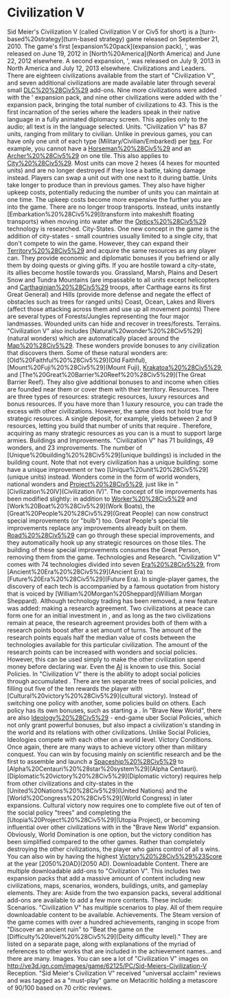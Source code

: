 # Civilization V

Sid Meier's Civilization V (called Civilization V or Civ5 for short) is a [turn-based%20strategy](turn-based strategy) game released on September 21, 2010. The game's first [expansion%20pack](expansion pack), ', was released on June 19, 2012 in [North%20America](North America) and June 22, 2012 elsewhere. A second expansion, ', was released on July 9, 2013 in North America and July 12, 2013 elsewhere.
Civilizations and Leaders.
There are eighteen civilizations available from the start of "Civilization V", and seven additional civilizations are made available later through several small [DLC%20%28Civ5%29](DLC) add-ons. Nine more civilizations were added with the ' expansion pack, and nine other civilizations were added with the ' expansion pack, bringing the total number of civilizations to 43.
This is the first incarnation of the series where the leaders speak in their native language in a fully animated diplomacy screen. This applies only to the audio; all text is in the language selected.
Units.
"Civilization V" has 87 units, ranging from military to civilian. Unlike in previous games, you can have only one unit of each type (Military/Civilian/Embarked) per [hex](hex). For example, you cannot have a [Horseman%20%28Civ5%29](Horseman) and an [Archer%20%28Civ5%29](Archer) on one tile. This also applies to [City%20%28Civ5%29](cities).
Most units can move 2 hexes (4 hexes for mounted units) and are no longer destroyed if they lose a battle, taking damage instead. Players can swap a unit out with one next to it during battle.
Units take longer to produce than in previous games. They also have higher upkeep costs, potentially reducing the number of units you can maintain at one time. The upkeep costs become more expensive the further you are into the game.
There are no longer troop transports. Instead, units instantly [Embarkation%20%28Civ5%29](transform into makeshift floating transports) when moving into water after the [Optics%20%28Civ5%29](Optics) technology is researched.
City-States.
One new concept in the game is the addition of city-states - small countries usually limited to a single city, that don't compete to win the game. However, they can expand their [Territory%20%28Civ5%29](territory) and acquire the same resources as any player can. They provide economic and diplomatic bonuses if you befriend or ally them by doing quests or giving gifts. If you are hostile toward a city-state, its allies become hostile towards you.
Grassland, Marsh, Plains and Desert
Snow and Tundra
Mountains (are impassable to all units except helicopters and [Carthaginian%20%28Civ5%29](Carthaginian) troops, after Carthage earns its first Great General) and Hills (provide more defense and negate the effect of obstacles such as trees for ranged units)
Coast, Ocean, Lakes and Rivers (affect those attacking across them and use up all movement points)
There are several types of Forests/Jungles representing the four major landmasses. Wounded units can hide and recover in trees/forests.
Terrains.
"Civilization V" also includes [Natural%20wonder%20%28Civ5%29](natural wonders) which are automatically placed around the [Map%20%28Civ5%29](map). These wonders provide bonuses to any civilization that discovers them. Some of these natural wonders are: [Old%20Faithful%20%28Civ5%29](Old Faithful), [Mount%20Fuji%20%28Civ5%29](Mount Fuji), [Krakatoa%20%28Civ5%29](Krakatoa), and [The%20Great%20Barrier%20Reef%20%28Civ5%29](The Great Barrier Reef). They also give additional bonuses to and income when cities are founded near them or cover them with their territory.
Resources.
There are three types of resources: strategic resources, luxury resources and bonus resources. If you have more than 1 luxury resource, you can trade the excess with other civilizations. However, the same does not hold true for strategic resources. A single deposit, for example, yields between 2 and 9 resources, letting you build that number of units that require . Therefore, acquiring as many strategic resources as you can is a must to support large armies.
Buildings and Improvements.
"Civilization V" has 71 buildings, 49 wonders, and 23 improvements. The number of [Unique%20building%20%28Civ5%29](unique buildings) is included in the building count. Note that not every civilization has a unique building: some have a unique improvement or two [Unique%20unit%20%28Civ5%29](unique units) instead.
Wonders come in the form of world wonders, national wonders and [Project%20%28Civ5%29](projects), just like in "[Civilization%20IV](Civilization IV)". The concept of tile improvements has been modified slightly: in addition to [Worker%20%28Civ5%29](Workers) and [Work%20Boat%20%28Civ5%29](Work Boats), the [Great%20People%20%28Civ5%29](Great People) can now construct special improvements (or "bulb") too.
Great People's special tile improvements replace any improvements already built on them. [Road%20%28Civ5%29](Roads) can go through these special improvements, and they automatically hook up any strategic resources on those tiles.
The building of these special improvements consumes the Great Person, removing them from the game.
Technologies and Research.
"Civilization V" comes with 74 technologies divided into seven [Era%20%28Civ5%29](eras), from [Ancient%20Era%20%28Civ5%29](Ancient Era) to [Future%20Era%20%28Civ5%29](Future Era). In single-player games, the discovery of each tech is accompanied by a famous quotation from history that is voiced by [William%20Morgan%20Sheppard](William Morgan Sheppard).
Although technology trading has been removed, a new feature was added: making a research agreement. Two civilizations at peace can form one for an initial investment in , and as long as the two civilizations remain at peace, the research agreement provides both of them with a research points boost after a set amount of turns. The amount of the research points equals half the median value of costs between the technologies available for this particular civilization. The amount of the research points can be increased with wonders and social policies. However, this can be used simply to make the other civilization spend money before declaring war. Even the [AI](AI) is known to use this.
Social Policies.
In "Civilization V" there is the ability to adopt social policies through accumulated . There are ten separate trees of social policies, and filling out five of the ten rewards the player with [Cultural%20victory%20%28Civ5%29](cultural victory). Instead of switching one policy with another, some policies build on others. Each policy has its own bonuses, such as starting a .
In "Brave New World", there are also [Ideology%20%28Civ5%29](Ideologies) - end-game uber Social Policies, which not only grant powerful bonuses, but also impact a civilization's standing in the world and its relations with other civilizations. Unlike Social Policies, Ideologies compete with each other on a world level.
Victory Conditions.
Once again, there are many ways to achieve victory other than military conquest. You can win by focusing mainly on scientific research and be the first to assemble and launch a [Spaceship%20%28Civ5%29](spaceship) to [Alpha%20Centauri%20%28star%20system%29](Alpha Centauri). [Diplomatic%20victory%20%28Civ5%29](Diplomatic victory) requires help from other civilizations and city-states in the [United%20Nations%20%28Civ5%29](United Nations) and the [World%20Congress%20%28Civ5%29](World Congress) in later expansions. Cultural victory now requires one to complete five out of ten of the social policy "trees" and completing the [Utopia%20Project%20%28Civ5%29](Utopia Project), or becoming influential over other civilizations with in the "Brave New World" expansion. Obviously, World Domination is one option, but the victory condition has been simplified compared to the other games. Rather than completely destroying the other civilizations, the player who gains control of all s wins. You can also win by having the highest [Victory%20%28Civ5%29%23Score](score) at the year [2050%20AD](2050 AD).
Downloadable Content.
There are multiple downloadable add-ons to "Civilization V". This includes two expansion packs that add a massive amount of content including new civilizations, maps, scenarios, wonders, buildings, units, and gameplay elements. They are:
Aside from the two expansion packs, several additional add-ons are available to add a few more contents. These include:
Scenarios.
"Civilization V" has multiple scenarios to play. All of them require downloadable content to be available.
Achievements.
The Steam version of the game comes with over a hundred achievements, ranging in scope from "Discover an ancient ruin" to "Beat the game on the [Difficulty%20level%20%28Civ5%29](Deity difficulty level)." They are listed on a separate page, along with explanations of the myriad of references to other works that are included in the achievement names...and there are many.
Images.
You can see a lot of "Civilization V" images on http://ve3d.ign.com/images/game/62125/PC/Sid-Meiers-Civilization-V
Reception.
"Sid Meier's Civilization V" received "universal acclaim" reviews and was tagged as a "must-play" game on Metacritic holding a metascore of 90/100 based on 70 critic reviews.